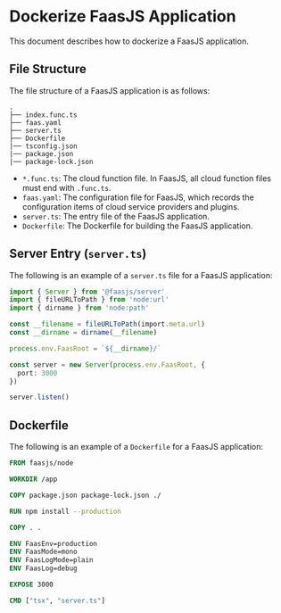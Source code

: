 # Dockerize FaasJS Application

This document describes how to dockerize a FaasJS application.

## File Structure

The file structure of a FaasJS application is as follows:

```plaintext
.
├── index.func.ts
├── faas.yaml
├── server.ts
├── Dockerfile
|── tsconfig.json
|── package.json
|── package-lock.json
```

- `*.func.ts`: The cloud function file. In FaasJS, all cloud function files must end with `.func.ts`.
- `faas.yaml`: The configuration file for FaasJS, which records the configuration items of cloud service providers and plugins.
- `server.ts`: The entry file of the FaasJS application.
- `Dockerfile`: The Dockerfile for building the FaasJS application.

## Server Entry (`server.ts`)

The following is an example of a `server.ts` file for a FaasJS application:

```typescript
import { Server } from '@faasjs/server'
import { fileURLToPath } from 'node:url'
import { dirname } from 'node:path'

const __filename = fileURLToPath(import.meta.url)
const __dirname = dirname(__filename)

process.env.FaasRoot = `${__dirname}/`

const server = new Server(process.env.FaasRoot, {
  port: 3000
})

server.listen()
```

## Dockerfile

The following is an example of a `Dockerfile` for a FaasJS application:

```Dockerfile
FROM faasjs/node

WORKDIR /app

COPY package.json package-lock.json ./

RUN npm install --production

COPY . .

ENV FaasEnv=production
ENV FaasMode=mono
ENV FaasLogMode=plain
ENV FaasLog=debug

EXPOSE 3000

CMD ["tsx", "server.ts"]
```
